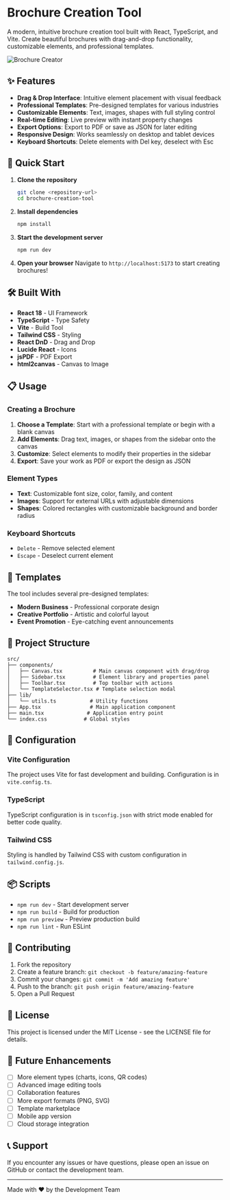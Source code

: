 # Brochure Creation Tool

A modern, intuitive brochure creation tool built with React, TypeScript, and Vite. Create beautiful brochures with drag-and-drop functionality, customizable elements, and professional templates.

![Brochure Creator](https://via.placeholder.com/800x400/3b82f6/ffffff?text=Brochure+Creation+Tool)

## ✨ Features

- **Drag & Drop Interface**: Intuitive element placement with visual feedback
- **Professional Templates**: Pre-designed templates for various industries
- **Customizable Elements**: Text, images, shapes with full styling control
- **Real-time Editing**: Live preview with instant property changes
- **Export Options**: Export to PDF or save as JSON for later editing
- **Responsive Design**: Works seamlessly on desktop and tablet devices
- **Keyboard Shortcuts**: Delete elements with Del key, deselect with Esc

## 🚀 Quick Start

1. **Clone the repository**
   ```bash
   git clone <repository-url>
   cd brochure-creation-tool
   ```

2. **Install dependencies**
   ```bash
   npm install
   ```

3. **Start the development server**
   ```bash
   npm run dev
   ```

4. **Open your browser**
   Navigate to `http://localhost:5173` to start creating brochures!

## 🛠️ Built With

- **React 18** - UI Framework
- **TypeScript** - Type Safety
- **Vite** - Build Tool
- **Tailwind CSS** - Styling
- **React DnD** - Drag and Drop
- **Lucide React** - Icons
- **jsPDF** - PDF Export
- **html2canvas** - Canvas to Image

## 📋 Usage

### Creating a Brochure

1. **Choose a Template**: Start with a professional template or begin with a blank canvas
2. **Add Elements**: Drag text, images, or shapes from the sidebar onto the canvas
3. **Customize**: Select elements to modify their properties in the sidebar
4. **Export**: Save your work as PDF or export the design as JSON

### Element Types

- **Text**: Customizable font size, color, family, and content
- **Images**: Support for external URLs with adjustable dimensions
- **Shapes**: Colored rectangles with customizable background and border radius

### Keyboard Shortcuts

- `Delete` - Remove selected element
- `Escape` - Deselect current element

## 🎨 Templates

The tool includes several pre-designed templates:

- **Modern Business** - Professional corporate design
- **Creative Portfolio** - Artistic and colorful layout
- **Event Promotion** - Eye-catching event announcements

## 📁 Project Structure

```
src/
├── components/
│   ├── Canvas.tsx          # Main canvas component with drag/drop
│   ├── Sidebar.tsx         # Element library and properties panel
│   ├── Toolbar.tsx         # Top toolbar with actions
│   └── TemplateSelector.tsx # Template selection modal
├── lib/
│   └── utils.ts           # Utility functions
├── App.tsx                # Main application component
├── main.tsx              # Application entry point
└── index.css            # Global styles
```

## 🔧 Configuration

### Vite Configuration
The project uses Vite for fast development and building. Configuration is in `vite.config.ts`.

### TypeScript
TypeScript configuration is in `tsconfig.json` with strict mode enabled for better code quality.

### Tailwind CSS
Styling is handled by Tailwind CSS with custom configuration in `tailwind.config.js`.

## 📦 Scripts

- `npm run dev` - Start development server
- `npm run build` - Build for production
- `npm run preview` - Preview production build
- `npm run lint` - Run ESLint

## 🤝 Contributing

1. Fork the repository
2. Create a feature branch: `git checkout -b feature/amazing-feature`
3. Commit your changes: `git commit -m 'Add amazing feature'`
4. Push to the branch: `git push origin feature/amazing-feature`
5. Open a Pull Request

## 📄 License

This project is licensed under the MIT License - see the LICENSE file for details.

## 🔮 Future Enhancements

- [ ] More element types (charts, icons, QR codes)
- [ ] Advanced image editing tools
- [ ] Collaboration features
- [ ] More export formats (PNG, SVG)
- [ ] Template marketplace
- [ ] Mobile app version
- [ ] Cloud storage integration

## 📞 Support

If you encounter any issues or have questions, please open an issue on GitHub or contact the development team.

---

Made with ❤️ by the Development Team
